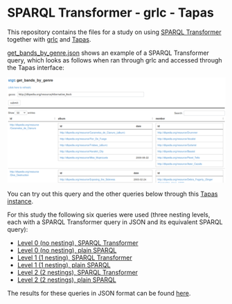 SPARQL Transformer - grlc - Tapas
=================================

This repository contains the files for a study on using [SPARQL
Transformer](https://github.com/D2KLab/sparql-transformer) together with
[grlc](http://grlc.io/) and [Tapas](https://github.com/peta-pico/tapas).

[get_bands_by_genre.json](get_bands_by_genre.json) shows an example of a SPARQL
Transformer query, which looks as follows when ran through grlc and accessed
through the Tapas interface:

![](screenshots/screenshot-get_bands_by_genre.png)

You can try out this query and the other queries below through this [Tapas
instance](http://www.tkuhn.eculture.labs.vu.nl/tapas/tapas.html?api=tkuhn/stgt).

For this study the following six queries were used (three nesting levels, each
with a SPARQL Transformer query in JSON and its equivalent SPARQL query):

- [Level 0 (no nesting), SPARQL Transformer](level0-tr.json)
- [Level 0 (no nesting), plain SPARQL](level0-sp.rq)
- [Level 1 (1 nesting), SPARQL Transformer](level1-tr.json)
- [Level 1 (1 nesting), plain SPARQL](level1-sp.rq)
- [Level 2 (2 nestings), SPARQL Transformer](level2-tr.json)
- [Level 2 (2 nestings), plain SPARQL](level2-sp.rq)

The results for these queries in JSON format can be found
[here](query-results/).
